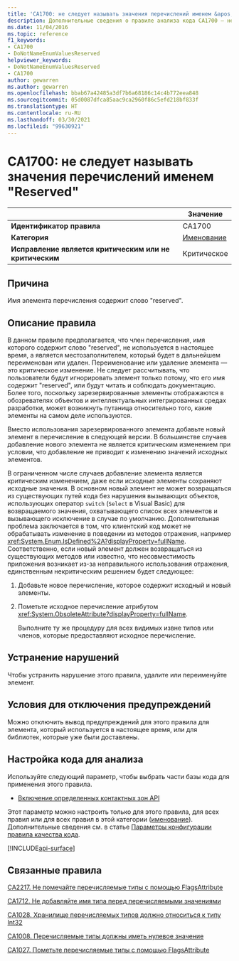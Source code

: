 ```yaml
---
title: 'CA1700: не следует называть значения перечислений именем &apos;Reserved&apos; (анализ кода)'
description: Дополнительные сведения о правиле анализа кода CA1700 — не следует называть значения перечислений именем &apos;Reserved&apos;
ms.date: 11/04/2016
ms.topic: reference
f1_keywords:
- CA1700
- DoNotNameEnumValuesReserved
helpviewer_keywords:
- DoNotNameEnumValuesReserved
- CA1700
author: gewarren
ms.author: gewarren
ms.openlocfilehash: bbab67a42485a3df7b6a68186c14c4b772eea848
ms.sourcegitcommit: 05d0087dfca85aac9ca2960f86c5efd218bf833f
ms.translationtype: HT
ms.contentlocale: ru-RU
ms.lasthandoff: 03/30/2021
ms.locfileid: "99630921"
---
```

# <a name="ca1700-do-not-name-enum-values-39reserved39"></a>CA1700: не следует называть значения перечислений именем "Reserved"

| | Значение |
|-|-|
| **Идентификатор правила** |CA1700|
| **Категория** |[Именование](naming-warnings.md)|
| **Исправление является критическим или не критическим** |Критическое|

## <a name="cause"></a>Причина

Имя элемента перечисления содержит слово "reserved".

## <a name="rule-description"></a>Описание правила

В данном правиле предполагается, что член перечисления, имя которого содержит слово "reserved", не используется в настоящее время, а является местозаполнителем, который будет в дальнейшем переименован или удален. Переименование или удаление элемента — это критическое изменение. Не следует рассчитывать, что пользователи будут игнорировать элемент только потому, что его имя содержит "reserved", или будут читать и соблюдать документацию. Более того, поскольку зарезервированные элементы отображаются в обозревателях объектов и интеллектуальных интегрированных средах разработки, может возникнуть путаница относительно того, какие элементы на самом деле используются.

Вместо использования зарезервированного элемента добавьте новый элемент в перечисление в следующей версии. В большинстве случаев добавление нового элемента не является критическим изменением при условии, что добавление не приводит к изменению значений исходных элементов.

В ограниченном числе случаев добавление элемента является критическим изменением, даже если исходные элементы сохраняют исходные значения. В основном новый элемент не может возвращаться из существующих путей кода без нарушения вызывающих объектов, использующих оператор `switch` (`Select` в Visual Basic) для возвращаемого значения, охватывающего список всех элементов и вызывающего исключение в случае по умолчанию. Дополнительная проблема заключается в том, что клиентский код может не обрабатывать изменение в поведении из методов отражения, например <xref:System.Enum.IsDefined%2A?displayProperty=fullName>. Соответственно, если новый элемент должен возвращаться из существующих методов или известно, что несовместимость приложения возникает из-за неправильного использования отражения, единственным некритическим решением будет следующее:

1. Добавьте новое перечисление, которое содержит исходный и новый элементы.

2. Пометьте исходное перечисление атрибутом <xref:System.ObsoleteAttribute?displayProperty=fullName>.

   Выполните ту же процедуру для всех видимых извне типов или членов, которые предоставляют исходное перечисление.

## <a name="how-to-fix-violations"></a>Устранение нарушений

Чтобы устранить нарушение этого правила, удалите или переименуйте элемент.

## <a name="when-to-suppress-warnings"></a>Условия для отключения предупреждений

Можно отключить вывод предупреждений для этого правила для элемента, который используется в настоящее время, или для библиотек, которые уже были доставлены.

## <a name="configure-code-to-analyze"></a>Настройка кода для анализа

Используйте следующий параметр, чтобы выбрать части базы кода для применения этого правила.

- [Включение определенных контактных зон API](#include-specific-api-surfaces)

Этот параметр можно настроить только для этого правила, для всех правил или для всех правил в этой категории ([именование](naming-warnings.md)). Дополнительные сведения см. в статье [Параметры конфигурации правила качества кода](../code-quality-rule-options.md).

[!INCLUDE[api-surface](~/includes/code-analysis/api-surface.md)]

## <a name="related-rules"></a>Связанные правила

[CA2217. Не помечайте перечисляемые типы с помощью FlagsAttribute](ca2217.md)

[CA1712. Не добавляйте имя типа перед перечисляемыми значениями](ca1712.md)

[CA1028. Хранилище перечисляемых типов должно относиться к типу Int32](ca1028.md)

[CA1008. Перечисляемые типы должны иметь нулевое значение](ca1008.md)

[CA1027. Пометьте перечисляемые типы с помощью FlagsAttribute](ca1027.md)

